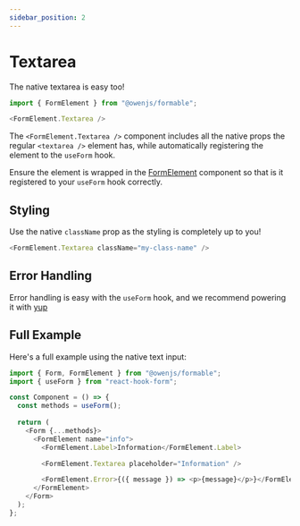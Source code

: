 ```yaml
---
sidebar_position: 2
---
```


# Textarea

The native textarea is easy too!

```typescript jsx
import { FormElement } from "@owenjs/formable";

<FormElement.Textarea />
```

The `<FormElement.Textarea />` component includes all the native props the regular `<textarea />` element has, while automatically registering the element to the `useForm` hook.

Ensure the element is wrapped in the [FormElement](/form-elements/) component so that is it registered to your `useForm` hook correctly.

## Styling

Use the native `className` prop as the styling is completely up to you!

```typescript jsx
<FormElement.Textarea className="my-class-name" />
```

## Error Handling

Error handling is easy with the `useForm` hook, and we recommend powering it with [yup](/error-handling)

## Full Example

Here's a full example using the native text input:

```typescript jsx
import { Form, FormElement } from "@owenjs/formable";
import { useForm } from "react-hook-form";

const Component = () => {
  const methods = useForm();
  
  return (
    <Form {...methods}>
      <FormElement name="info">
        <FormElement.Label>Information</FormElement.Label>

        <FormElement.Textarea placeholder="Information" />

        <FormElement.Error>{({ message }) => <p>{message}</p>}</FormElement.Error>
      </FormElement>
    </Form>
  );
};
```
